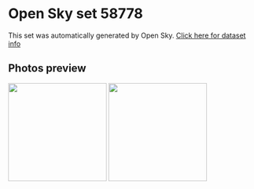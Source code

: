 # Open Sky set 58778
This set was automatically generated by Open Sky.
[Click here for dataset info](https://github.com/0x4248/opensky/blob/master/dataset/58778/info.json)
## Photos preview
<img src="https://raw.githubusercontent.com/0x4248/opensky/master/dataset/58778/photos.gif" width="200px"/>
<img src="https://raw.githubusercontent.com/0x4248/opensky/master/dataset/58778/photos_bw.gif" width="200px"/>
